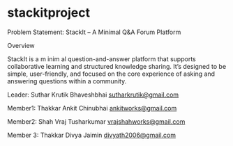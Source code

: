 # stackitproject
Problem Statement: StackIt – A Minimal Q&A Forum Platform

Overview

StackIt is a m inim al question-and-answer platform that supports collaborative
learning and structured knowledge sharing. It’s designed to be simple, user-friendly,
and focused on the core experience of asking and answering questions within a
community.

Leader: Suthar Krutik Bhaveshbhai
sutharkrutik@gmail.com

Member1: Thakkar Ankit Chinubhai
ankitworks@gmail.com

Member2: Shah Vraj Tusharkumar
vrajshahworks@gmail.com

Member 3: Thakkar Divya Jaimin
divyath2006@gmail.com


